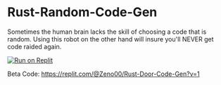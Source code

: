 # Rust-Random-Code-Gen
Sometimes the human brain lacks the skill of choosing a code that is random. Using this robot on the other hand will insure you'll NEVER get code raided again.


[![Run on Replit](https://raw.githubusercontent.com/BinBashBanana/deploy-buttons/master/buttons/remade/replit.svg)](https://replit.com/github/Eatingicecream123/Rust-Random-Code-Gen)


Beta Code:
https://replit.com/@Zeno00/Rust-Door-Code-Gen?v=1
